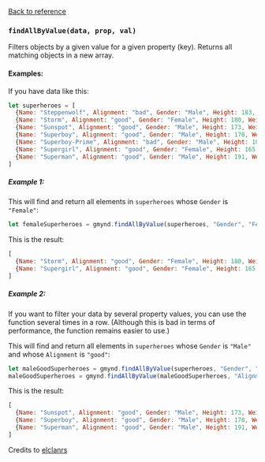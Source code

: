 [Back to reference](../README.md)

### `findAllByValue(data, prop, val)`

Filters objects by a given value for a given property (key). Returns all matching objects in a new array.

#### Examples:

If you have data like this:

```javascript
let superheroes = [
  {Name: "Steppenwolf", Alignment: "bad", Gender: "Male", Height: 183, Weight: 91},
  {Name: "Storm", Alignment: "good", Gender: "Female", Height: 180, Weight: 57},
  {Name: "Sunspot", Alignment: "good", Gender: "Male", Height: 173, Weight: 77},
  {Name: "Superboy", Alignment: "good", Gender: "Male", Height: 170, Weight: 68},
  {Name: "Superboy-Prime", Alignment: "bad", Gender: "Male", Height: 180, Weight: 77},
  {Name: "Supergirl", Alignment: "good", Gender: "Female", Height: 165, Weight: 54},
  {Name: "Superman", Alignment: "good", Gender: "Male", Height: 191, Weight: 101}
]
```

##### Example 1:

This will find and return all elements in `superheroes` whose `Gender` is `"Female"`:

```javascript
let femaleSuperheroes = gmynd.findAllByValue(superheroes, "Gender", "Female");
```

This is the result:

```javascript
[
  {Name: "Storm", Alignment: "good", Gender: "Female", Height: 180, Weight: 57},
  {Name: "Supergirl", Alignment: "good", Gender: "Female", Height: 165, Weight: 54}
]
```

##### Example 2:

If you want to filter your data by several property values, you can use the function several times in a row. (Although
this is bad in terms of performance, the function remains easier to use.)

This will find and return all elements in `superheroes` whose `Gender` is `"Male"` and whose `Alignment` is `"good"`:

```javascript
let maleGoodSuperheroes = gmynd.findAllByValue(superheroes, "Gender", "Male");
maleGoodSuperheroes = gmynd.findAllByValue(maleGoodSuperheroes, "Alignment", "good");
```

This is the result:

```javascript
[
  {Name: "Sunspot", Alignment: "good", Gender: "Male", Height: 173, Weight: 77},
  {Name: "Superboy", Alignment: "good", Gender: "Male", Height: 170, Weight: 68},
  {Name: "Superman", Alignment: "good", Gender: "Male", Height: 191, Weight: 101},
]
```

Credits to [elclanrs](https://stackoverflow.com/a/13964186)